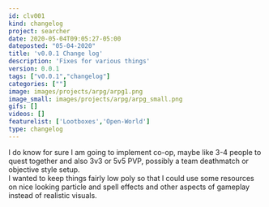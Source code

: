 ```yaml
---
id: clv001
kind: changelog
project: searcher
date: 2020-05-04T09:05:27-05:00
dateposted: "05-04-2020"
title: 'v0.0.1 Change log'
description: 'Fixes for various things'
version: 0.0.1
tags: ["v0.0.1","changelog"]
categories: [""]
image: images/projects/arpg/arpg1.png
image_small: images/projects/arpg/arpg_small.png
gifs: []
videos: []
featurelist: ['Lootboxes','Open-World']
type: changelog
---
```


  I do know for sure I am going to implement co-op, maybe like 3-4 people to quest together and also 3v3 or 5v5 PVP, possibly a team deathmatch or objective style setup.  
  I wanted to keep things fairly low poly so that I could use some resources on nice looking particle and spell effects and other aspects of gameplay instead of realistic visuals.  

